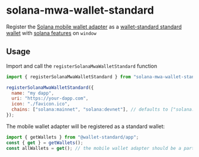 # solana-mwa-wallet-standard

Register the [Solana mobile wallet adapter](https://github.com/solana-mobile/mobile-wallet-adapter) as a [wallet-standard standard wallet](https://github.com/wallet-standard/wallet-standard) with [solana features](https://github.com/solana-labs/wallet-standard/tree/master/packages/core/features) on `window`

## Usage

Import and call the `registerSolanaMwaWalletStandard` function

```js
import { registerSolanaMwaWalletStandard } from "solana-mwa-wallet-standard";

registerSolanaMwaWalletStandard({
  name: "my dapp",
  uri: "https://your-dapp.com",
  icon: "./favicon.ico",
  chains: ["solana:mainnet", "solana:devnet"], // defaults to ["solana:mainnet"] if not specified. Mobile wallets may require a separate auth flow for each chain.
});
```

The mobile wallet adapter will be registered as a standard wallet:

```js
import { getWallets } from "@wallet-standard/app";
const { get } = getWallets();
const allWallets = get(); // the mobile wallet adapter should be a part of `allWallets`
```
